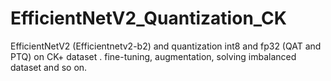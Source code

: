 # EfficientNetV2_Quantization_CK
EfficientNetV2 (Efficientnetv2-b2) and quantization int8 and fp32 (QAT and PTQ) on CK+ dataset . fine-tuning, augmentation, solving imbalanced dataset and so on.
